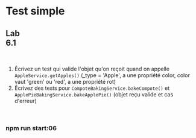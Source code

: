<!-- .slide: class="exercice" -->

# Test simple

## Lab <br/>6.1

<br>

1. Écrivez un test qui valide l'objet qu'on reçoit quand on appelle `AppleService.getApples()` (_type = 'Apple', a une propriété color, color vaut 'green' ou 'red', a une propriété rot)
2. Écrivez des tests pour `CompoteBakingService.bakeCompote()` et `ApplePieBakingService.bakeApplePie()` (objet reçu valide et cas d'erreur)

<br>

### npm run start:06
